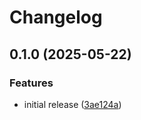 # Changelog

## 0.1.0 (2025-05-22)


### Features

* initial release ([3ae124a](https://github.com/Izzette/kubectl-api-resource-versions/commit/3ae124a8be07c0338f0cee9e986f5d403c805151))
